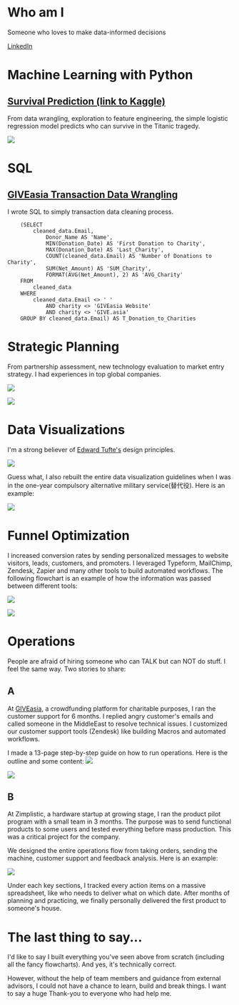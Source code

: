 # Who am I

Someone who loves to make data-informed decisions 

[LinkedIn](https://www.linkedin.com/in/lukehcliu/)

# Machine Learning with Python

## [Survival Prediction (link to Kaggle)](https://www.kaggle.com/skywalkerhc/titanic/machine-learning-for-survival-prediction-2)
From data wrangling, exploration to feature engineering, the simple logistic regression model predicts who can survive in the Titanic tragedy.

![](https://github.com/LukeHC/The-Quantitative-Decision/raw/master/Kaggle/Coefficient%20Est.png)

# SQL

## [GIVEasia Transaction Data Wrangling](https://github.com/LukeHC/The-Quantitative-Decision/raw/master/GIVEasia-transaction-data-wrangling/README.md)
I wrote SQL to simply transaction data cleaning process.
```
    (SELECT 
        cleaned_data.Email,
            Donor_Name AS 'Name',
            MIN(Donation_Date) AS 'First Donation to Charity',
            MAX(Donation_Date) AS 'Last_Charity',
            COUNT(cleaned_data.Email) AS 'Number of Donations to Charity',
            SUM(Net_Amount) AS 'SUM_Charity',
            FORMAT(AVG(Net_Amount), 2) AS 'AVG_Charity'
    FROM
        cleaned_data
    WHERE
        cleaned_data.Email <> ' '
            AND charity <> 'GIVEasia Website'
            AND charity <> 'GIVE.asia'
    GROUP BY cleaned_data.Email) AS T_Donation_to_Charities
```

# Strategic Planning

From partnership assessment, new technology evaluation to market entry strategy. I had experiences in top global companies.

![](https://github.com/LukeHC/The-Quantitative-Decision/raw/master/Strategic%20Planning/1.png)


![](https://github.com/LukeHC/The-Quantitative-Decision/raw/master/Strategic%20Planning/2.png)

# Data Visualizations
I'm a strong believer of [Edward Tufte's](https://en.wikipedia.org/wiki/Edward_Tufte) design principles.

![](https://github.com/LukeHC/The-Quantitative-Decision/raw/master/GIVEasia-transaction-data-wrangling/Average%20conversion%20rate.png)

Guess what, I also rebuilt the entire data visualization guidelines when I was in the one-year compulsory alternative military service(替代役). Here is an example:

![](https://github.com/LukeHC/The-Quantitative-Decision/raw/master/Data%20Visualization/Before_After.png)

# Funnel Optimization
I increased conversion rates by sending personalized messages to website visitors, leads, customers, and promoters. I leveraged Typeform, MailChimp, Zendesk, Zapier and many other tools to build automated workflows. The following flowchart is an example of how the information was passed between different tools:

![](https://github.com/LukeHC/The-Quantitative-Decision/raw/master/Strategic%20Planning/Lead%20nurturing.png)

![](https://github.com/LukeHC/The-Quantitative-Decision/raw/master/Strategic%20Planning/NPO%20Onboarding.png)

# Operations

People are afraid of hiring someone who can TALK but can NOT do stuff. I feel the same way. Two stories to share:

## A
At [GIVEasia](https://give.asia), a crowdfunding platform for charitable purposes, I ran the customer support for 6 months. I replied angry customer's emails and called someone in the MiddleEast to resolve technical issues. I customized our customer support tools (Zendesk) like building Macros and automated workflows. 

I made a 13-page step-by-step guide on how to run operations. Here is the outline and some content:
![](https://github.com/LukeHC/The-Quantitative-Decision/raw/master/Strategic%20Planning/GIVE%20Operations%20Guide%20Outline.png)

![](https://github.com/LukeHC/The-Quantitative-Decision/raw/master/Strategic%20Planning/Specefic%20guide%20on%20how%20to%20use%20Zendesk.png)

## B
At Zimplistic, a hardware startup at growing stage, I ran the product pilot program with a small team in 3 months. The purpose was to send functional products to some users and tested everything before mass production. This was a critical project for the company.

We designed the entire operations flow from taking orders, sending the machine, customer support and feedback analysis. Here is an example:

![](https://github.com/LukeHC/The-Quantitative-Decision/raw/master/Strategic%20Planning/Customer%20support%20flow.png)

Under each key sections, I tracked every action items on a massive spreadsheet, like who needs to deliver what on which date. After months of planning and practicing, we finally personally delivered the first product to someone's house.

# The last thing to say...

I'd like to say I built everything you've seen above from scratch (including all the fancy flowcharts). And yes, it's technically correct.

However, without the help of team members and guidance from external advisors, I could not have a chance to learn, build and break things. I want to say a huge Thank-you to everyone who had help me.
